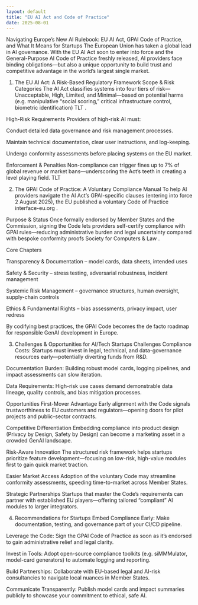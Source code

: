 ```yaml
---
layout: default
title: "EU AI Act and Code of Practice"
date: 2025-08-01
---
```




Navigating Europe’s New AI Rulebook: EU AI Act, GPAI Code of Practice, and What It Means for Startups
The European Union has taken a global lead in AI governance. With the EU AI Act soon to enter into force and the General-Purpose AI Code of Practice freshly released, AI providers face binding obligations—but also a unique opportunity to build trust and competitive advantage in the world’s largest single market.

1. The EU AI Act: A Risk-Based Regulatory Framework
Scope & Risk Categories
The AI Act classifies systems into four tiers of risk—Unacceptable, High, Limited, and Minimal—based on potential harms (e.g. manipulative “social scoring,” critical infrastructure control, biometric identification) 
TLT
.

High-Risk Requirements
Providers of high-risk AI must:

Conduct detailed data governance and risk management processes.

Maintain technical documentation, clear user instructions, and log-keeping.

Undergo conformity assessments before placing systems on the EU market.

Enforcement & Penalties
Non-compliance can trigger fines up to 7% of global revenue or market bans—underscoring the Act’s teeth in creating a level playing field. 
TLT

2. The GPAI Code of Practice: A Voluntary Compliance Manual
To help AI providers navigate the AI Act’s GPAI-specific clauses (entering into force 2 August 2025), the EU published a voluntary Code of Practice 
interface-eu.org
.

Purpose & Status
Once formally endorsed by Member States and the Commission, signing the Code lets providers self-certify compliance with GPAI rules—reducing administrative burden and legal uncertainty compared with bespoke conformity proofs 
Society for Computers & Law
.

Core Chapters

Transparency & Documentation – model cards, data sheets, intended uses

Safety & Security – stress testing, adversarial robustness, incident management

Systemic Risk Management – governance structures, human oversight, supply-chain controls

Ethics & Fundamental Rights – bias assessments, privacy impact, user redress

By codifying best practices, the GPAI Code becomes the de facto roadmap for responsible GenAI development in Europe.

3. Challenges & Opportunities for AI/Tech Startups
Challenges
Compliance Costs: Startups must invest in legal, technical, and data-governance resources early—potentially diverting funds from R&D.

Documentation Burden: Building robust model cards, logging pipelines, and impact assessments can slow iteration.

Data Requirements: High-risk use cases demand demonstrable data lineage, quality controls, and bias mitigation processes.

Opportunities
First-Mover Advantage
Early alignment with the Code signals trustworthiness to EU customers and regulators—opening doors for pilot projects and public-sector contracts.

Competitive Differentiation
Embedding compliance into product design (Privacy by Design, Safety by Design) can become a marketing asset in a crowded GenAI landscape.

Risk-Aware Innovation
The structured risk framework helps startups prioritize feature development—focusing on low-risk, high-value modules first to gain quick market traction.

Easier Market Access
Adoption of the voluntary Code may streamline conformity assessments, speeding time-to-market across Member States.

Strategic Partnerships
Startups that master the Code’s requirements can partner with established EU players—offering tailored “compliant” AI modules to larger integrators.

4. Recommendations for Startups
Embed Compliance Early: Make documentation, testing, and governance part of your CI/CD pipeline.

Leverage the Code: Sign the GPAI Code of Practice as soon as it’s endorsed to gain administrative relief and legal clarity.

Invest in Tools: Adopt open-source compliance toolkits (e.g. siMMMulator, model-card generators) to automate logging and reporting.

Build Partnerships: Collaborate with EU-based legal and AI-risk consultancies to navigate local nuances in Member States.

Communicate Transparently: Publish model cards and impact summaries publicly to showcase your commitment to ethical, safe AI.

